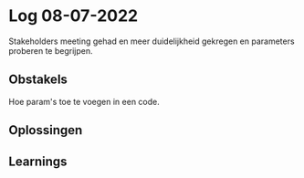 # Log 08-07-2022

Stakeholders meeting gehad en meer duidelijkheid gekregen en parameters proberen te begrijpen.
 
## Obstakels
 
 Hoe param's toe te voegen in een code.
 
## Oplossingen
 
## Learnings

